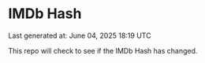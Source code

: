 # IMDb Hash

Last generated at: June 04, 2025 18:19 UTC

This repo will check to see if the IMDb Hash has changed.